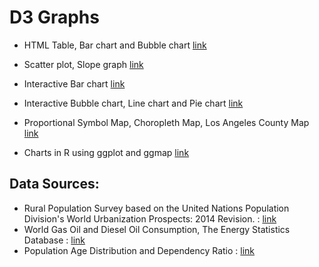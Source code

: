 # D3 Graphs

- HTML Table, Bar chart and Bubble chart [link](http://www-scf.usc.edu/~tshankar/a4.html)

- Scatter plot, Slope graph [link](http://www-scf.usc.edu/~tshankar/a6.html)

- Interactive Bar chart [link](http://www-scf.usc.edu/~tshankar/a7.html)

- Interactive Bubble chart, Line chart and Pie chart [link](http://www-scf.usc.edu/~tshankar/a8)

- Proportional Symbol Map, Choropleth Map, Los Angeles County Map [link](http://www-scf.usc.edu/~tshankar/a9)

- Charts in R using ggplot and ggmap [link](http://rpubs.com/tanayshankar/a10)

## Data Sources:
- Rural Population Survey based on the United Nations Population Division's World Urbanization Prospects: 2014 Revision. : [link](https://data.worldbank.org/)
- World Gas Oil and Diesel Oil Consumption, The Energy Statistics Database : [link](http://data.un.org/Data.aspx?d=EDATA&f=cmID%3aDL%3bcrID%3a124%2c156%2c276%2c356%2c382%2c484%2c566%2c76%2c826%2c840%3byr%3a1995%2c1997%2c1999%2c2001%2c2003%2c2005%2c2007%2c2009%2c2011%2c2013%2c2015%3btrID%3aNA&c=2,5,6,7,8&s=_crEngNameOrderBy:asc,_enID:asc,yr:desc&v=1)
- Population Age Distribution and Dependency Ratio : [link](https://population.un.org/wpp/DVD/Files/1_Indicators%20(Standard)/EXCEL_FILES/1_Population/WPP2017_POP_F11_A_TOTAL_DEPENDENCY_RATIO_1564.xlsx)
